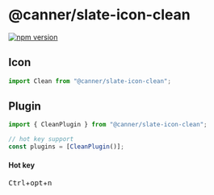 # @canner/slate-icon-clean

[![npm version](https://badge.fury.io/js/%40canner%2Fslate-icon-clean.svg)](https://badge.fury.io/js/%40canner%2Fslate-icon-clean)

## Icon

```js
import Clean from "@canner/slate-icon-clean";
```

## Plugin

```js
import { CleanPlugin } from "@canner/slate-icon-clean";

// hot key support
const plugins = [CleanPlugin()];
```

#### Hot key

<kbd>Ctrl</kbd>+<kbd>opt</kbd>+<kbd>n</kbd>
